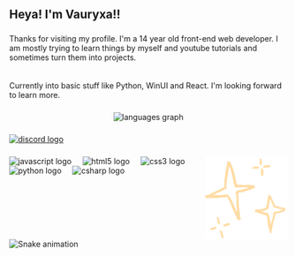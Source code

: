 <h2 align="left">Heya! I'm Vauryxa!!</h2>

###

<p align="left">Thanks for visiting my profile. I'm a 14 year old front-end web developer. I am mostly trying to learn things by myself and youtube tutorials and sometimes turn them into projects. <br><br><br>Currently into basic stuff like Python, WinUI and React. I'm looking forward to learn more.</p>

###

<div align="center">
  <img src="https://github-readme-stats.vercel.app/api/top-langs?username=vauryxa&locale=en&hide_title=false&layout=compact&card_width=320&langs_count=10&theme=aura&hide_border=true" height="260" alt="languages graph"  />
</div>

###

<div align="left">
  <a href="https://discord.com/user/1288119549551710289" target="_blank">
    <img src="https://raw.githubusercontent.com/maurodesouza/profile-readme-generator/master/src/assets/icons/social/discord/default.svg" width="47" height="35" alt="discord logo"  />
  </a>
</div>

###

<img align="right" height="150" src="https://github.com/vauryxa/Astrowave69/blob/main/previewimg.gif?raw=true"  />

###

<div align="left">
  <img src="https://cdn.jsdelivr.net/gh/devicons/devicon/icons/javascript/javascript-original.svg" height="70" alt="javascript logo"  />
  <img width="12" />
  <img src="https://cdn.jsdelivr.net/gh/devicons/devicon/icons/html5/html5-original.svg" height="70" alt="html5 logo"  />
  <img width="12" />
  <img src="https://cdn.jsdelivr.net/gh/devicons/devicon/icons/css3/css3-original.svg" height="70" alt="css3 logo"  />
  <img width="12" />
  <img src="https://cdn.jsdelivr.net/gh/devicons/devicon/icons/python/python-original.svg" height="70" alt="python logo"  />
  <img width="12" />
  <img src="https://cdn.jsdelivr.net/gh/devicons/devicon/icons/csharp/csharp-original.svg" height="70" alt="csharp logo"  />
</div>

###

<br clear="both">

<img src="https://raw.githubusercontent.com/vauryxa/vauryxa/output/snake.svg" alt="Snake animation" />

###
